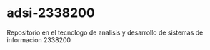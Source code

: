 # adsi-2338200
Repositorio en el tecnologo de analisis y desarrollo de sistemas de informacion 2338200
